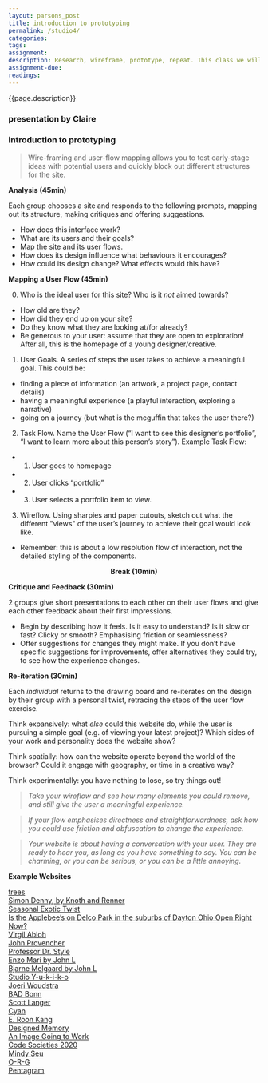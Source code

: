 ```yaml
---  
layout: parsons_post  
title: introduction to prototyping
permalink: /studio4/  
categories:   
tags:  
assignment: 
description: Research, wireframe, prototype, repeat. This class we will acquaint ourselves with the process of taking a design from the page to the web, ahead of your first assignment &#8600; 
assignment-due: 
readings: 
---  
```


{{page.description}}

### presentation by Claire

### introduction to prototyping

> Wire-framing and user-flow mapping allows you to test early-stage ideas with potential users and quickly block out different structures for the site.


**Analysis (45min)**

Each group chooses a site and responds to the following prompts, mapping out its structure, making critiques and offering suggestions.

- How does this interface work?
- What are its users and their goals?
- Map the site and its user flows.
- How does its design influence what behaviours it encourages?
- How could its design change? What effects would this have?

**Mapping a User Flow (45min)**

0) Who is the ideal user for this site? Who is it *not* aimed towards?

- How old are they?
- How did they end up on your site?
- Do they know what they are looking at/for already?
- Be generous to your user: assume that they are open to exploration! After all, this is the homepage of a young designer/creative.

1) User Goals. A series of steps the user takes to achieve a meaningful goal. This could be:

- finding a piece of information (an artwork, a project page, contact details)
- having a meaningful experience (a playful interaction, exploring a narrative)
- going on a journey (but what is the mcguffin that takes the user there?)

2) Task Flow. Name the User Flow (“I want to see this designer’s portfolio”, “I want to learn more about this person’s story”). Example Task Flow:

- 1) User goes to homepage
- 2) User clicks “portfolio” 
- 3) User selects a portfolio item to view.

3) Wireflow. Using sharpies and paper cutouts, sketch out what the different "views" of the user’s journey to achieve their goal would look like. 

- Remember: this is about a low resolution flow of interaction, not the detailed styling of the components.

<div style="text-align: center; font-weight: bold">Break (10min)</div>

**Critique and Feedback (30min)**

2 groups give short presentations to each other on their user flows and give each other feedback about their first impressions. 

- Begin by describing how it feels. Is it easy to understand? Is it slow or fast? Clicky or smooth? Emphasising friction or seamlessness?
- Offer suggestions for changes they might make. If you don’t have specific suggestions for improvements, offer alternatives they could try, to see how the experience changes.

**Re-iteration (30min)**

Each *individual* returns to the drawing board and re-iterates on the design by their group with a personal twist, retracing the steps of the user flow exercise.

Think expansively: what *else* could this website do, while the user is pursuing a simple goal (e.g. of viewing your latest project)? Which sides of your work and personality does the website show?

Think spatially: how can the website operate beyond the world of the browser? Could it engage with geography, or time in a creative way?

Think experimentally: you have nothing to lose, so try things out! 

> *Take your wireflow and see how many elements you could remove, and still give the user a meaningful experience.*
		
> *If your flow emphasises directness and straightforwardness, ask how you could use friction and obfuscation to change the experience.*
		
> *Your website is about having a conversation with your user. They are ready to hear you, as long as you have something to say. You can be charming, or you can be serious, or you can be a little annoying.*

**Example Websites**

[trees](http://www.janavirgin.com/CO2/DEFOOOOOOOOOOOOOOOOOOOOOREST.html)<br />
[Simon Denny, by Knoth and Renner](http://simondenny.net/)<br />
[Seasonal Exotic Twist](http://www.marsano-berlin.de/produkt/seasonal-exotic-twist/)<br />
[Is the Applebee’s on Delco Park in the suburbs of Dayton Ohio Open Right Now?](http://istheapplebeesondelcoparkdrinthesuburbsofdaytonopenrightnow.com/)<br />
[Virgil Abloh](https://canary---yellow.com/)<br />
[John Provencher](http://johnprovencher.com/)<br />
[Professor Dr. Style](http://contemporary-home-computing.org/prof-dr-style/)<br />
[Enzo Mari by John L](http://enzomari.com/)<br />
[Bjarne Melgaard by John L](http://bjarnemelgaard.com/)<br />
[Studio Y-u-k-i-k-o](http://y-u-k-i-k-o.com/)<br />
[Joeri Woudstra](http://www.joeriwoudstra.nl/)<br />
[BAD Bonn](http://kilbi.badbonn.ch/2016/_rubric/index.php?rubric=Programm#12)<br />
[Scott Langer](http://scottlanger.com/)<br />
[Cyan](https://www.cyan.de/)<br />
[E. Roon Kang](http://math-practice.org/)<br />
[Designed Memory](https://designedmemory.com/)<br />
[An Image Going to Work](http://an-image-going-to-work.net/)<br />
[Code Societies 2020](http://sfpc.io/codesocieties_students/)<br />
[Mindy Seu](http://mindyseu.com/)<br />
[O-R-G](http://www.o-r-g.com/)<br />
[Pentagram](https://www.pentagram.com/)<br />

